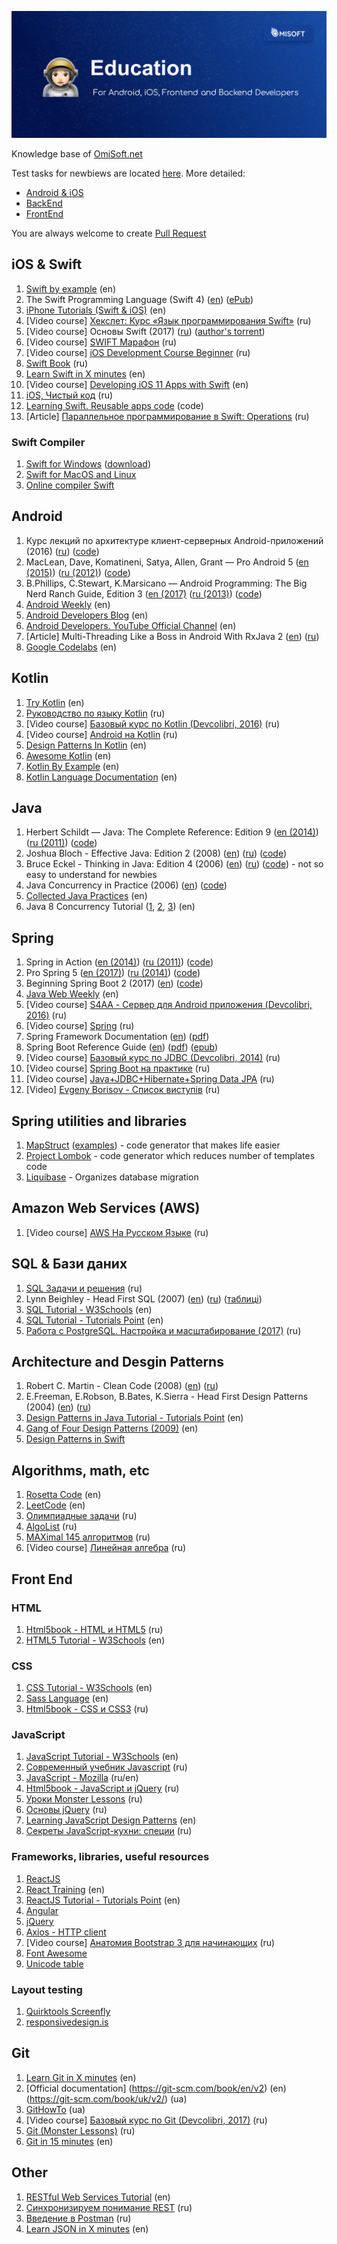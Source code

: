 ![OmiSoft](/images/header.png)

Knowledge base of [OmiSoft.net](https://omisoft.net)

Test tasks for newbiews are located [here](https://github.com/eresid/education/tree/master/exercises). More detailed:
- [Android & iOS](https://github.com/eresid/education/blob/master/exercises/BlogMobile.md)
- [BackEnd](https://github.com/eresid/education/blob/master/exercises/Blog.md)
- [FrontEnd](https://github.com/eresid/education/blob/master/exercises/BlogWeb.md)

You are always welcome to create [Pull Request](https://github.com/eresid/education/pulls)

## iOS & Swift
1) [Swift by example](http://brettbukowski.github.io/SwiftExamples/) (en)
2) The Swift Programming Language (Swift 4) ([en](https://developer.apple.com/library/content/documentation/Swift/Conceptual/Swift_Programming_Language/)) ([ePub](https://swift.org/documentation/TheSwiftProgrammingLanguage(Swift4).epub))
3) [iPhone Tutorials (Swift & iOS)](https://www.raywenderlich.com/tutorials) (en)
4) [Video course] [Хекслет: Курс «Язык программирования Swift»](https://www.youtube.com/watch?v=cv9h0U9UH64&list=PLo6puixMwuSN48TxS4UNCmf6xKXZyQpYX&index=1) (ru)
5) [Video course] Основы Swift (2017) ([ru](https://swiftworld.ru/courses/1)) ([author's torrent](https://rutracker.org/forum/viewtopic.php?t=5486433))
6) [Video course] [SWIFT Марафон](https://www.youtube.com/playlist?list=PL6724Ll8v6UhOq6Otjw-rUPFsZVmoCLFm) (ru)
7) [Video course] [iOS Development Course Beginner](https://www.youtube.com/playlist?list=PL6724Ll8v6UhKUFEsQ9ol_gOI-ohCxgJp) (ru)
8) [Swift Book](https://swiftbook.ru/doc) (ru)
9) [Learn Swift in X minutes](https://learnxinyminutes.com/docs/swift/) (en)
10) [Video course] [Developing iOS 11 Apps with Swift](https://itunes.apple.com/us/course/developing-ios-11-apps-with-swift/id1309275316) (en)
11) [iOS, Чистый код](https://stfalcon.com/ru/blog/post/clean-code) (ru)
12) [Learning Swift. Reusable apps code](https://github.com/btrn/Swift) (code)
13) [Article] [Параллельное программирование в Swift: Operations](https://habrahabr.ru/post/350096/) (ru)

### Swift Compiler
1) [Swift for Windows](https://swiftforwindows.github.io/) ([download](https://github.com/SwiftForWindows/SwiftForWindows/releases))
2) [Swift for MacOS and Linux](https://swift.org/download/)
3) [Online compiler Swift](https://glot.io/new/swift)

## Android
1) Курс лекций по архитектуре клиент-серверных Android-приложений (2016) ([ru](https://drive.google.com/drive/folders/0B0Z-lYDZWlawR2VSbXF4UUltQ0U)) ([code](https://github.com/ArturVasilov/AndroidSchool))
2) MacLean, Dave, Komatineni, Satya, Allen, Grant — Pro Android 5 ([en (2015)](https://www.apress.com/gp/book/9781430246800)) ([ru (2012)](http://www.yakaboo.ua/pro-android-4.html)) ([code](https://github.com/Apress/pro-android-5))
3) B.Phillips, C.Stewart, K.Marsicano  — Android Programming: The Big Nerd Ranch Guide, Edition 3 ([en (2017)](https://play.google.com/store/books/details/Bill_Phillips_Android_Programming?id=1igDDgAAQBAJ) ([ru (2013)](https://rozetka.com.ua/ua/11616434/p11616434/)) ([code](http://www.bignerdranch.com/solutions/AndroidProgramming.zip))
4) [Android Weekly](http://androidweekly.net/) (en)
5) [Android Developers Blog](https://android-developers.googleblog.com/) (en)
6) [Android Developers. YouTube Official Channel](https://www.youtube.com/user/androiddevelopers) (en)
7) [Article] Multi-Threading Like a Boss in Android With RxJava 2 ([en](https://blog.gojekengineering.com/multi-threading-like-a-boss-in-android-with-rxjava-2-b8b7cf6eb5e2)) ([ru](https://habrahabr.ru/post/344016/))
8) [Google Codelabs](https://codelabs.developers.google.com/) (en)

## Kotlin
1) [Try Kotlin](https://try.kotlinlang.org/) (en)
2) [Руководство по языку Kotlin](https://kotlinlang.ru/) (ru)
3) [Video course] [Базовый курс по Kotlin (Devcolibri, 2016)](https://www.youtube.com/playlist?list=PLIU76b8Cjem4ZOt3tlWykUX1AjL9zE19t) (ru)
4) [Video course] [Android на Kotlin](https://www.youtube.com/playlist?list=PLwwk4BHih4fj8LriPB3JuesLCLn2RcoFo) (ru)
5) [Design Patterns In Kotlin](https://github.com/dbacinski/Design-Patterns-In-Kotlin) (en)
6) [Awesome Kotlin](https://github.com/KotlinBy/awesome-kotlin) (en)
7) [Kotlin By Example](http://kotlinbyexample.org/) (en)
8) [Kotlin Language Documentation](https://jetbrains.gitbooks.io/kotlin-reference-for-kindle/content/) (en)

## Java
1) Herbert Schildt — Java: The Complete Reference: Edition 9 ([en (2014)](https://play.google.com/store/books/details/Herbert_Schildt_Java_The_Complete_Reference_Ninth?id=fY-bAgAAQBAJ)) ([ru (2011)](https://rozetka.com.ua/ua/12510850/p12510850/)) ([code](https://github.com/hloong/Java-The-Complete-Reference-Ninth-Edition-SourceCode))
2) Joshua Bloch - Effective Java: Edition 2 (2008) ([en](https://play.google.com/store/books/details/Joshua_Bloch_Effective_Java?id=ka2VUBqHiWkC)) ([ru](https://rozetka.com.ua/ua/21423354/p21423354/)) ([code](https://github.com/marhan/effective-java-examples))
3) Bruce Eckel - Thinking in Java: Edition 4 (2006) ([en](https://sophia.javeriana.edu.co/~cbustaca/docencia/POO-2016-01/documentos/Thinking_in_Java_4th_edition.pdf)) ([ru](https://rozetka.com.ua/ua/21486081/p21486081/)) ([code](http://www.mindviewinc.com/TIJ4/CodeInstructions.html)) - not so easy to understand for newbies
4) Java Concurrency in Practice (2006) ([en](https://play.google.com/store/books/details/Tim_Peierls_Java_Concurrency_in_Practice?id=EK43StEVfJIC)) ([code](http://jcip.net/listings.html))
5) [Collected Java Practices](http://www.javapractices.com/home/HomeAction.do) (en)
6) Java 8 Concurrency Tutorial ([1](http://winterbe.com/posts/2015/04/07/java8-concurrency-tutorial-thread-executor-examples/), [2](http://winterbe.com/posts/2015/04/30/java8-concurrency-tutorial-synchronized-locks-examples/), [3](http://winterbe.com/posts/2015/05/22/java8-concurrency-tutorial-atomic-concurrent-map-examples/)) (en)

## Spring
1) Spring in Action ([en (2014)](https://www.amazon.com/Spring-Action-Covers-4/dp/161729120X)) ([ru (2011)](https://www.ozon.ru/context/detail/id/31239365/)) ([code](https://manning-content.s3.amazonaws.com/download/9/ef4e0ef-b7bd-4ab8-857d-eb635d18d425/SpringiA4_SourceCode.zip))
2) Pro Spring 5 ([en (2017)](https://www.apress.com/gp/book/9781484228074)) ([ru (2014)](https://rozetka.com.ua/ua/12512005/p12512005/)) ([code](https://github.com/Apress/pro-spring-5))
3) Beginning Spring Boot 2 (2017) ([en](https://www.apress.com/gp/book/9781484229309)) ([code](https://github.com/Apress/beg-spring-boot-2))
4) [Java Web Weekly](http://www.baeldung.com/java-web-weekly) (en)
5) [Video course] [S4AA - Сервер для Android приложения (Devcolibri, 2016)](https://www.youtube.com/playlist?list=PLIU76b8Cjem4axtgg9DsrJ1y6tyrW9F2K) (ru)
6) [Video course] [Spring](https://www.youtube.com/playlist?list=PLwwk4BHih4fho6gmaAwdHYZ6QQq0aE7Zi) (ru)
7) Spring Framework Documentation ([en](https://docs.spring.io/spring/docs/current/spring-framework-reference/index.html)) ([pdf](https://docs.spring.io/spring/docs/current/spring-framework-reference/pdf/))
8) Spring Boot Reference Guide ([en](https://docs.spring.io/spring-boot/docs/current/reference/htmlsingle/)) ([pdf](https://docs.spring.io/spring-boot/docs/current/reference/pdf/spring-boot-reference.pdf)) ([epub](https://docs.spring.io/spring-boot/docs/current/reference/epub/spring-boot-reference.epub))
9) [Video course] [Базовый курс по JDBC (Devcolibri, 2014)](https://www.youtube.com/playlist?list=PLIU76b8Cjem5qdMQLXiIwGLTLyUHkTqi2) (ru)
10) [Video course] [Spring Boot на практике](https://www.youtube.com/playlist?list=PLaWfw53gNyzaDTEmrlCCj1jjqr6770Nnp) (ru)
11) [Video course] [Java+JDBC+Hibernate+Spring Data JPA](https://www.youtube.com/playlist?list=PLzjEWSim5GogAlVDQXyTkp5j8MpWKtvov) (ru)
12) [Video] [Evgeny Borisov - Список виступів](https://www.youtube.com/playlist?list=PLh2SuUkW2bLxVbZdUGpengMOHsC-qt_PH) (ru)

## Spring utilities and libraries
1) [MapStruct](http://mapstruct.org/) ([examples](https://github.com/mapstruct/mapstruct-examples)) - code generator that makes life easier
2) [Project Lombok](https://projectlombok.org/) - code generator which reduces number of templates code
3) [Liquibase](http://www.liquibase.org/) - Organizes database migration

## Amazon Web Services (AWS)
1) [Video course] [AWS На Русском Языке](https://www.youtube.com/playlist?list=PLg5SS_4L6LYsxrZ_4xE_U95AtGsIB96k9) (ru)

## SQL & Бази даних
1) [SQL Задачи и решения](http://www.sql-tutorial.ru/ru/content.html) (ru)
2) Lynn Beighley - Head First SQL (2007) ([en](https://play.google.com/store/books/details/Lynn_Beighley_Head_First_SQL?id=5iR4hZNSCcgC)) ([ru](http://www.yakaboo.ua/head-first-sql.html)) ([таблиці](http://www.headfirstlabs.com/books/hfsql/))
3) [SQL Tutorial - W3Schools](https://www.w3schools.com/sql/) (en)
4) [SQL Tutorial - Tutorials Point](https://www.tutorialspoint.com/sql/) (en)
5) [Работа с PostgreSQL. Настройка и масштабирование (2017)](http://postgresql.leopard.in.ua/) (ru)

## Architecture and Desgin Patterns
1) Robert C. Martin - Clean Code (2008) ([en](https://play.google.com/store/books/details?id=_i6bDeoCQzsC)) ([ru](https://rozetka.com.ua/ua/6505018/p6505018/))
2)  E.Freeman, E.Robson, B.Bates, K.Sierra - Head First Design Patterns (2004) ([en](https://play.google.com/store/books/details/Eric_Freeman_Head_First_Design_Patterns?id=NXIrAQAAQBAJ)) ([ru](https://rozetka.com.ua/ua/25950041/p25950041/))
3) [Design Patterns in Java Tutorial - Tutorials Point](https://www.tutorialspoint.com/design_pattern/index.htm) (en)
4) [Gang of Four Design Patterns (2009)](http://www.blackwasp.co.uk/gofpatterns.aspx) (en)
5) [Design Patterns in Swift](https://github.com/ochococo/Design-Patterns-In-Swift)

## Algorithms, math, etc
1) [Rosetta Code](http://rosettacode.org/) (en)
2) [LeetCode](https://leetcode.com) (en)
3) [Олимпиадные задачи](http://acmp.ru/index.asp?main=tasks) (ru)
4) [AlgoList](http://algolist.ru/) (ru)
5) [MAXimal 145 алгоритмов](http://e-maxx.ru/algo/) (ru)
6) [Video course] [Линейная алгебра](https://www.youtube.com/playlist?list=PLwwk4BHih4fg6dz8m2K3R3uvDPC2bwUIR) (ru)

## Front End

### HTML
1) [Html5book - HTML и HTML5](https://html5book.ru/html-html5/) (ru)
2) [HTML5 Tutorial - W3Schools](https://www.w3schools.com/html/default.asp) (en)

### CSS
1) [CSS Tutorial - W3Schools](https://www.w3schools.com/css/) (en)
2) [Sass Language](http://sass-lang.com/guide) (en)
3) [Html5book - CSS и CSS3](https://html5book.ru/css-css3/) (ru)

### JavaScript
1) [JavaScript Tutorial - W3Schools](https://www.w3schools.com/js/default.asp) (en)
2) [Современный учебник Javascript](https://learn.javascript.ru/) (ru)
3) [JavaScript - Mozilla](https://developer.mozilla.org/ru/docs/Web/JavaScript) (ru/en)
4) [Html5book - JavaScript и jQuery](https://html5book.ru/javascript-jquery/) (ru)
5) [Уроки Monster Lessons](https://monsterlessons.com/) (ru)
6) [Основы jQuery](https://loftblog.ru/material/osnovy-jquery-vvedenie-v-jquery/) (ru)
7) [Learning JavaScript Design Patterns](https://addyosmani.com/resources/essentialjsdesignpatterns/book/) (en)
8) [Секреты JavaScript-кухни: специи](https://habr.com/company/ruvds/blog/415059/) (ru)

### Frameworks, libraries, useful resources
1) [ReactJS](https://reactjs.org/)
2) [React Training](https://reacttraining.com/react-router/web/example/basic) (en)
3) [ReactJS Tutorial - Tutorials Point](https://www.tutorialspoint.com/reactjs/index.htm) (en)
4) [Angular](https://angular.io/)
5) [jQuery](https://jquery.com/)
6) [Axios - HTTP client](https://github.com/axios/axios)
7) [Video course] [Анатомия Bootstrap 3 для начинающих](https://www.youtube.com/playlist?list=PLvWwA9iDlhHDZD_V0SUnO-wiN3FpZOy2P) (ru)
8) [Font Awesome](http://fontawesome.io/)
9) [Unicode table](https://unicode-table.com/)

### Layout testing
1) [Quirktools Screenfly](http://quirktools.com/screenfly/)
2) [responsivedesign.is](http://ami.responsivedesign.is/)

## Git
1) [Learn Git in X minutes](https://learnxinyminutes.com/docs/git/) (en)
2) [Official documentation] (https://git-scm.com/book/en/v2) (en) (https://git-scm.com/book/uk/v2/) (ua)
3) [GitHowTo](https://githowto.com/uk) (ua)
4) [Video course] [Базовый курс по Git (Devcolibri, 2017)](https://www.youtube.com/playlist?list=PLIU76b8Cjem5B3sufBJ_KFTpKkMEvaTQR) (ru)
5) [Git (Monster Lessons)](https://monsterlessons.com/project/categories/git) (ru)
6) [Git in 15 minutes](https://try.github.io) (en)

## Other
1) [RESTful Web Services Tutorial](https://www.tutorialspoint.com/restful/index.htm) (en)
2) [Синхронизируем понимание REST](https://dou.ua/lenta/articles/rest-conception/) (ru)
3) [Введение в Postman](https://habrahabr.ru/company/kolesa/blog/351250/) (ru)
4) [Learn JSON in X minutes](https://learnxinyminutes.com/docs/json/) (en)
